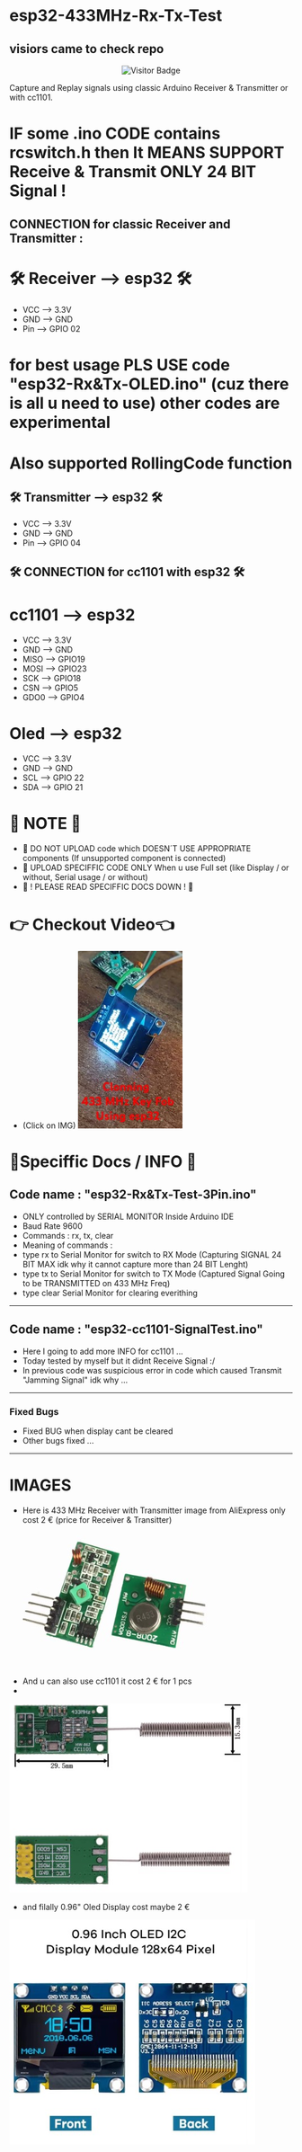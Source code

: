 # esp32-433MHz-Rx-Tx-Test

## visiors came to check repo
<div align="center" height: 200px; width: 50px;>
  <img src="https://komarev.com/ghpvc/?username=Fattcar&style=flat-square" alt="Visitor Badge">
</div>


Capture and Replay signals using classic Arduino Receiver & Transmitter or with cc1101.
# IF some .ino CODE contains rcswitch.h then It MEANS SUPPORT Receive & Transmit ONLY 24 BIT Signal !
## CONNECTION for classic Receiver and Transmitter :
# 🛠️ Receiver --> esp32 🛠️
- VCC --> 3.3V
- GND --> GND
- Pin --> GPIO 02

# for best usage PLS USE code "esp32-Rx&Tx-OLED.ino" (cuz there is all u need to use) other codes are experimental

# Also supported RollingCode function

## 🛠️ Transmitter --> esp32 🛠️
- VCC --> 3.3V
- GND --> GND
- Pin --> GPIO 04

## 🛠️ CONNECTION for cc1101 with esp32 🛠️
# cc1101 --> esp32
- VCC --> 3.3V
- GND --> GND
- MISO --> GPIO19
- MOSI -->	GPIO23
- SCK --> GPIO18
- CSN --> GPIO5
- GDO0 --> GPIO4

# Oled --> esp32
- VCC --> 3.3V
- GND --> GND
- SCL --> GPIO 22
- SDA --> GPIO 21

# 📝 NOTE 📝
- 📝 DO NOT UPLOAD code which DOESN´T USE APPROPRIATE components (If unsupported component is connected)
- 📝 UPLOAD SPECIFFIC CODE ONLY When u use Full set (like Display / or without, Serial usage / or without)
- 📝 ! PLEASE READ SPECIFFIC DOCS DOWN ! 📝

# 👉 Checkout Video👈
- (Click on IMG)
[![Clonning Car Key Fob](https://github.com/Fattcat/esp32-433MHz-Rx-Tx-Test/blob/main/esp32-ClonningKeyFob.jpg)](https://www.youtube.com/shorts/KTenIR3jttA)

# 📌Speciffic Docs / INFO 📌
## Code name : "esp32-Rx&Tx-Test-3Pin.ino"
- ONLY controlled by SERIAL MONITOR Inside Arduino IDE
- Baud Rate 9600
- Commands : rx, tx, clear
- Meaning of commands :
- type rx to Serial Monitor for switch to RX Mode (Capturing SIGNAL 24 BIT MAX idk why it cannot capture more than 24 BIT Lenght)
- type tx to Serial Monitor for switch to TX Mode (Captured Signal Going to be TRANSMITTED on 433 MHz Freq)
- type clear Serial Monitor for clearing everithing
- ----------------------------------------------------------
## Code name : "esp32-cc1101-SignalTest.ino"
- Here I going to add more INFO for cc1101 ...
- Today tested by myself but it didnt Receive Signal :/
- In previous code was suspicious error in code which caused Transmit "Jamming Signal" idk why ...
- ----------------------------------------------------------
### Fixed Bugs
- Fixed BUG when display cant be cleared
- Other bugs fixed ...
- ----------------------------------------------------------
# IMAGES
- Here is 433 MHz Receiver with Transmitter image from AliExpress only cost 2 € (price for Receiver & Transitter)
![433 MHz Receiver with Transmitter](Arduino-433MHz-Transmitter&Receiver.jpg)
- And u can also use cc1101 it cost 2 € for 1 pcs
- 
![](Arduino-cc1101-Image.jpg)


- and filally 0.96" Oled Display cost maybe 2 €

![](Arduino-0.96-OledDisplay.jpg)
